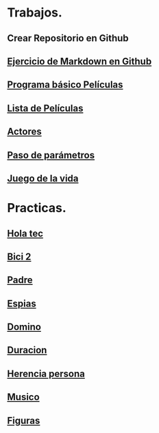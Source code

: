 
# Trabajos.
## Crear Repositorio en Github
## [Ejercicio de Markdown en Github](./Setup/README.md)
## [Programa básico Películas](./listapeliculas/Program.cs)
## [Lista de Películas](./practica2/Program.cs)
## [Actores](./peliculas/Program.cs)
## [Paso de parámetros](./parametros/Program.cs)
## [Juego de la vida](./gol/Program.cs)

# Practicas.
## [Hola tec](./holatec/Program.cs)
## [Bici 2](./bici/Program.cs)
## [Padre](./padre/Program.cs)
## [Espias](./espias/Program.cs)
## [Domino](./Domino/Program.cs)
## [Duracion](./Duracion/Program.cs)
## [Herencia persona](./Herencia_Persona/Program.cs)
## [Musico](./Musico/Program.cs)
## [Figuras](./Figuras/Program.cs)